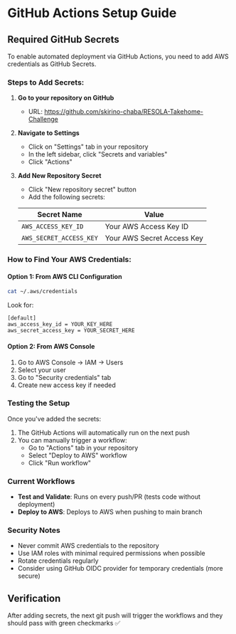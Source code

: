 # GitHub Actions Setup Guide

## Required GitHub Secrets

To enable automated deployment via GitHub Actions, you need to add AWS credentials as GitHub Secrets.

### Steps to Add Secrets:

1. **Go to your repository on GitHub**
   - URL: https://github.com/skirino-chaba/RESOLA-Takehome-Challenge

2. **Navigate to Settings**
   - Click on "Settings" tab in your repository
   - In the left sidebar, click "Secrets and variables"
   - Click "Actions"

3. **Add New Repository Secret**
   - Click "New repository secret" button
   - Add the following secrets:

   | Secret Name | Value |
   |------------|-------|
   | `AWS_ACCESS_KEY_ID` | Your AWS Access Key ID |
   | `AWS_SECRET_ACCESS_KEY` | Your AWS Secret Access Key |

### How to Find Your AWS Credentials:

#### Option 1: From AWS CLI Configuration
```bash
cat ~/.aws/credentials
```

Look for:
```
[default]
aws_access_key_id = YOUR_KEY_HERE
aws_secret_access_key = YOUR_SECRET_HERE
```

#### Option 2: From AWS Console
1. Go to AWS Console → IAM → Users
2. Select your user
3. Go to "Security credentials" tab
4. Create new access key if needed

### Testing the Setup

Once you've added the secrets:

1. The GitHub Actions will automatically run on the next push
2. You can manually trigger a workflow:
   - Go to "Actions" tab in your repository
   - Select "Deploy to AWS" workflow
   - Click "Run workflow"

### Current Workflows

- **Test and Validate**: Runs on every push/PR (tests code without deployment)
- **Deploy to AWS**: Deploys to AWS when pushing to main branch

### Security Notes

- Never commit AWS credentials to the repository
- Use IAM roles with minimal required permissions when possible
- Rotate credentials regularly
- Consider using GitHub OIDC provider for temporary credentials (more secure)

## Verification

After adding secrets, the next git push will trigger the workflows and they should pass with green checkmarks ✅